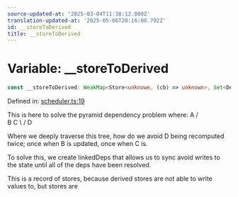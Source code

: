 ```yaml
---
source-updated-at: '2025-03-04T11:38:12.000Z'
translation-updated-at: '2025-05-06T20:16:00.792Z'
id: __storeToDerived
title: __storeToDerived
---
```


<!-- DO NOT EDIT: this page is autogenerated from the type comments -->

# Variable: \_\_storeToDerived

```ts
const __storeToDerived: WeakMap<Store<unknown, (cb) => unknown>, Set<Derived<unknown, readonly any[]>>>;
```

Defined in: [scheduler.ts:19](https://github.com/TanStack/store/blob/main/packages/store/src/scheduler.ts#L19)

This is here to solve the pyramid dependency problem where:
      A
     / \
    B   C
     \ /
      D

Where we deeply traverse this tree, how do we avoid D being recomputed twice; once when B is updated, once when C is.

To solve this, we create linkedDeps that allows us to sync avoid writes to the state until all of the deps have been
resolved.

This is a record of stores, because derived stores are not able to write values to, but stores are

